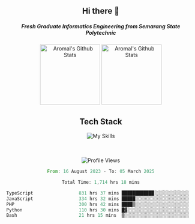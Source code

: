 <div align="center">
  <h2>Hi there 👋</h2>

  <h5>Fresh Graduate Informatics Engineering from Semarang State Polytechnic</h5>

  <img
    height="160"
    alt="Aromal's Github Stats"
    src="https://github-readme-stats.vercel.app/api?username=dafariski77&show_icons=true&theme=tokyonight&count_private=true"
  />
  <img
    alt="Aromal's Github Stats"
    height="160"
    src="https://github-readme-stats.vercel.app/api/top-langs/?username=dafariski77&layout=compact&theme=tokyonight"
  />

  <h2>Tech Stack</h2>
  
![My Skills](https://simpleskill.icons.workers.dev/svg?i=typescript,next.js,react,tailwindcss,shadcnui,reactquery,prisma,socketdotio,zod)

  <br /><br />
  <img src="https://komarev.com/ghpvc/?username=dafariski77&abbreviated=true" alt="Profile Views">
    
  <!--START_SECTION:waka-->

```rust
From: 16 August 2023 - To: 05 March 2025

Total Time: 1,714 hrs 18 mins

TypeScript                 831 hrs 37 mins ████████████░░░░░░░░░░░░░   48.07 %
JavaScript                 334 hrs 32 mins █████░░░░░░░░░░░░░░░░░░░░   19.34 %
PHP                        300 hrs 42 mins ████▒░░░░░░░░░░░░░░░░░░░░   17.38 %
Python                     110 hrs 30 mins █▓░░░░░░░░░░░░░░░░░░░░░░░   06.39 %
Bash                       21 hrs 15 mins  ▒░░░░░░░░░░░░░░░░░░░░░░░░   01.23 %
```

<!--END_SECTION:waka-->
</div>
